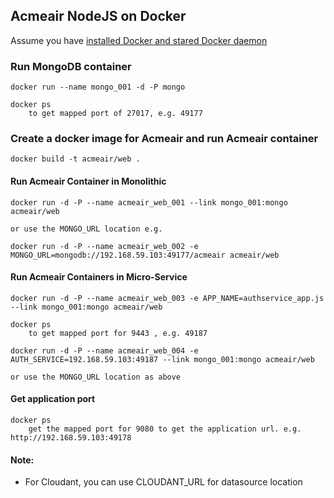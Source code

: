 ## Acmeair NodeJS on Docker 


Assume you have [installed Docker and stared Docker daemon](https://docs.docker.com/installation/)

### Run MongoDB container

	docker run --name mongo_001 -d -P mongo
	
	docker ps
		to get mapped port of 27017, e.g. 49177 

### Create a docker image for Acmeair and run Acmeair container

	docker build -t acmeair/web .
	

#### Run Acmeair Container in Monolithic

	docker run -d -P --name acmeair_web_001 --link mongo_001:mongo acmeair/web 
	
	or use the MONGO_URL location e.g.
	
	docker run -d -P --name acmeair_web_002 -e MONGO_URL=mongodb://192.168.59.103:49177/acmeair acmeair/web 
	
		
#### Run Acmeair Containers in Micro-Service

	docker run -d -P --name acmeair_web_003 -e APP_NAME=authservice_app.js --link mongo_001:mongo acmeair/web 
	
	docker ps
		to get mapped port for 9443 , e.g. 49187
		
	docker run -d -P --name acmeair_web_004 -e AUTH_SERVICE=192.168.59.103:49187 --link mongo_001:mongo acmeair/web 

	or use the MONGO_URL location as above


#### Get application port

	docker ps
		get the mapped port for 9080 to get the application url. e.g. http://192.168.59.103:49178

#### Note:

* For Cloudant, you can use CLOUDANT_URL for datasource location


